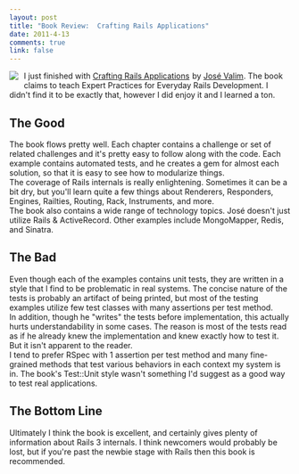 ```yaml
--- 
layout: post
title: "Book Review:  Crafting Rails Applications"
date: 2011-4-13
comments: true
link: false
---
```

<img src="/images/capa_crafting.png"  style="float:left; margin-right:10px; margin-bottom:10px;"  />

<p>I just finished with <a href="http://www.amazon.com/gp/product/1934356735/ref=as_li_ss_tl?ie=UTF8&amp;tag=flux88com-20&amp;linkCode=as2&amp;camp=1789&amp;creative=390957&amp;creativeASIN=1934356735">Crafting Rails Applications</a><img src="http://www.assoc-amazon.com/e/ir?t=&amp;l=as2&amp;o=1&amp;a=1934356735" width="1" height="1" border="0" alt="" style="border:none !important; margin:0px !important;" /> by <a href="http://blog.plataformatec.com.br/author/josevalim/">José Valim</a>. The book claims to teach Expert Practices for Everyday Rails Development. I didn't find it to be exactly that, however I did enjoy it and I learned a ton.</p>
<h2>The Good</h2>The book flows pretty well. Each chapter contains a challenge or set of related challenges and it's pretty easy to follow along with the code. Each example contains automated tests, and he creates a gem for almost each solution, so that it is easy to see how to modularize things.<br />
The coverage of Rails internals is really enlightening. Sometimes it can be a bit dry, but you'll learn quite a few things about Renderers, Responders, Engines, Railties, Routing, Rack, Instruments, and more.<br />
The book also contains a wide range of technology topics. José doesn't just utilize Rails &amp; ActiveRecord. Other examples include MongoMapper, Redis, and Sinatra.<br />
<h2>The Bad</h2>Even though each of the examples contains unit tests, they are written in a style that I find to be problematic in real systems. The concise nature of the tests is probably an artifact of being printed, but most of the testing examples utilize few test classes with many assertions per test method.<br />
In addition, though he "writes" the tests before implementation, this actually hurts understandability in some cases. The reason is most of the tests read as if he already knew the implementation and knew exactly how to test it. But it isn't apparent to the reader.<br />
I tend to prefer RSpec with 1 assertion per test method and many fine-grained methods that test various behaviors in each context my system is in. The book's Test::Unit style wasn't something I'd suggest as a good way to test real applications.<br />
<h2>The Bottom Line</h2>Ultimately I think the book is excellent, and certainly gives plenty of information about Rails 3 internals. I think newcomers would probably be lost, but if you're past the newbie stage with Rails then this book is recommended.<br />
<br />
